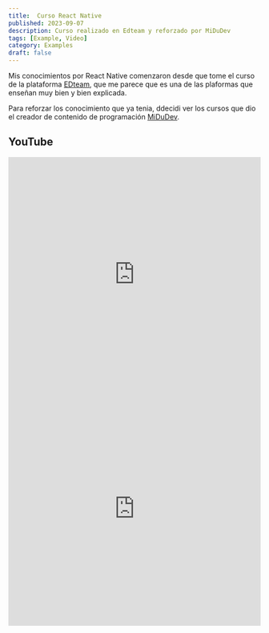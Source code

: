 ```yaml
---
title:  Curso React Native
published: 2023-09-07
description: Curso realizado en Edteam y reforzado por MiDuDev
tags: [Example, Video]
category: Examples
draft: false
---
```

 
Mis conocimientos por React Native comenzaron desde que tome el curso de la plataforma [EDteam](https://ed.team/), que me parece que es una de las plaformas que enseñan muy bien y bien explicada.

Para reforzar los conocimiento que ya tenia, ddecidi ver los cursos que dio el creador de contenido de programación [MiDuDev](https://www.twitch.tv/midudev).

## YouTube

<iframe width="100%" height="468" src="https://www.youtube.com/embed/U23lNFm_J70?si=2U7Yhp3xMhmn0VdP" title="YouTube video player" frameborder="0" allow="accelerometer; autoplay; clipboard-write; encrypted-media; gyroscope; picture-in-picture; web-share" referrerpolicy="strict-origin-when-cross-origin" allowfullscreen></iframe>


<iframe width="100%" height="468" src="https://www.youtube.com/embed/ZDoiMLqWz2E?si=zkmSZEvdkv8yZ75s" title="YouTube video player" frameborder="0" allow="accelerometer; autoplay; clipboard-write; encrypted-media; gyroscope; picture-in-picture; web-share" referrerpolicy="strict-origin-when-cross-origin" allowfullscreen></iframe>